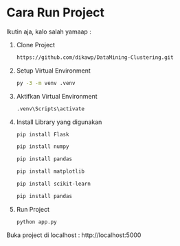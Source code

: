 <H1>Cara Run Project</H1>
<p>Ikutin aja, kalo salah yamaap : </p>

1. Clone Project
    ```sh
    https://github.com/dikawp/DataMining-Clustering.git
    ```
2. Setup Virtual Environment
    ```sh
    py -3 -m venv .venv
    ```
3. Aktifkan Virtual Environment
    ```sh
    .venv\Scripts\activate
    ```
4. Install Library yang digunakan
    ```sh
    pip install Flask 
    ```
    ```sh
    pip install numpy 
    ```
    ```sh
    pip install pandas 
    ```
    ```sh
    pip install matplotlib 
    ```
    ```sh
    pip install scikit-learn 
    ```
    ```sh
    pip install pandas 
    ```
5. Run Project
    ```sh
    python app.py
    ```

Buka project di localhost : http://localhost:5000 
